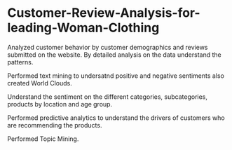 # Customer-Review-Analysis-for-leading-Woman-Clothing

Analyzed customer behavior by customer demographics and reviews submitted on the website. By detailed analysis on the data understand the patterns.

Performed text mining to undersatnd positive and negative sentiments also created World Clouds.

Understand the sentiment on the different categories, subcategories, products by location and age group.

Performed predictive analytics to understand the drivers of customers  who are recommending the products.

Performed Topic Mining.

